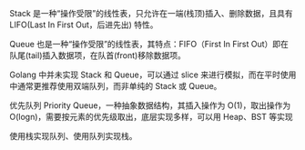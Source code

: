 
Stack 是一种“操作受限”的线性表，只允许在一端(栈顶)插入、删除数据，且具有 LIFO(Last In First Out，后进先出) 特性。

Queue 也是一种“操作受限”的线性表，其特点：FIFO（First In First Out）即在队尾(tail)插入数据项，在队首(front)移除数据项。

Golang 中并未实现 Stack 和 Queue，可以通过 slice 来进行模拟，而在平时使用中通常更推荐使用双端队列，而非单纯的 Stack 或 Queue。

优先队列 Priority Queue，一种抽象数据结构，其插入操作为 O(1)，取出操作为 O(logn)，需要按元素的优先级取出，底层实现多样，可以用 Heap、BST 等实现

使用栈实现队列、使用队列实现栈。

